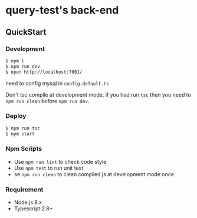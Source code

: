 # query-test's back-end

## QuickStart

### Development

```bash
$ npm i
$ npm run dev
$ open http://localhost:7001/
```  
need to config mysql in `config.default.ts`

Don't tsc compile at development mode, if you had run `tsc` then you need to `npm run clean` before `npm run dev`.

### Deploy

```bash
$ npm run tsc
$ npm start
```

### Npm Scripts

- Use `npm run lint` to check code style
- Use `npm test` to run unit test
- se `npm run clean` to clean compiled js at development mode once

### Requirement

- Node.js 8.x
- Typescript 2.8+
